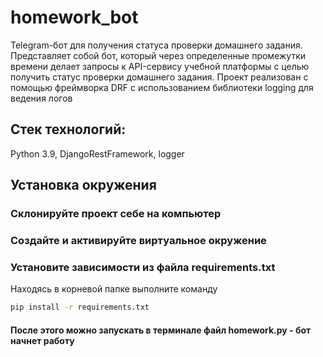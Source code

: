 # homework_bot

Telegram-бот для получения статуса проверки домашнего задания. Представляет собой бот,
который через определенные промежутки времени делает запросы к API-сервису учебной
платформы с целью получить статус проверки домашнего задания. Проект реализован с
помощью фреймворка DRF с использованием библиотеки logging для ведения логов

## Стек технологий:
Python 3.9, DjangoRestFramework, logger

## Установка окружения
### Склонируйте проект себе на компьютер
### Создайте и активируйте виртуальное окружение
### Установите зависимости из файла requirements.txt

Находясь в корневой папке выполните команду

```bash
pip install -r requirements.txt
```

#### После этого можно запускать в терминале файл homework.py - бот начнет работу
